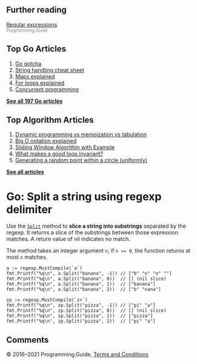## Further reading

[Regular expressions](regexp-cheat-sheet.html)  
<span style="color: grey; font-style: italic; font-size: smaller">Programming.Guide</span>

## Top Go Articles

1.  [Go gotcha](go-gotcha.html)
2.  [String handling cheat sheet](string-functions-reference-cheat-sheet.html)
3.  [Maps explained](maps-explained.html)
4.  [For loops explained](for-loop.html)
5.  [Concurrent programming](go-concurrency-tutorial.html)

[**See all 197 Go articles**](index.html)

## Top Algorithm Articles

1.  [Dynamic programming vs memoization vs tabulation](../dynamic-programming-vs-memoization-vs-tabulation.html)
2.  [Big O notation explained](../big-o-notation-explained.html)
3.  [Sliding Window Algorithm with Example](../sliding-window-example.html)
4.  [What makes a good loop invariant?](../what-makes-a-good-loop-invariant.html)
5.  [Generating a random point within a circle (uniformly)](../random-point-within-circle.html)

[**See all articles**](../index.html)

# Go: Split a string using regexp delimiter

Use the [`Split`](https://golang.org/pkg/regexp/#Regexp.Split) method to **slice a string into substrings** separated by the regexp. It returns a slice of the substrings between those expression matches. A return value of nil indicates no match.

The method takes an integer argument `n`; if `n >= 0`, the function returns at most `n` matches.

    a := regexp.MustCompile(`a`)
    fmt.Printf("%q\n", a.Split("banana", -1)) // ["b" "n" "n" ""]
    fmt.Printf("%q\n", a.Split("banana", 0))  // [] (nil slice)
    fmt.Printf("%q\n", a.Split("banana", 1))  // ["banana"]
    fmt.Printf("%q\n", a.Split("banana", 2))  // ["b" "nana"]

    zp := regexp.MustCompile(`z+`)
    fmt.Printf("%q\n", zp.Split("pizza", -1)) // ["pi" "a"]
    fmt.Printf("%q\n", zp.Split("pizza", 0))  // [] (nil slice)
    fmt.Printf("%q\n", zp.Split("pizza", 1))  // ["pizza"]
    fmt.Printf("%q\n", zp.Split("pizza", 2))  // ["pi" "a"]

## Comments



© 2016–2021 Programming.Guide, [Terms and Conditions](../terms-and-conditions.html)

